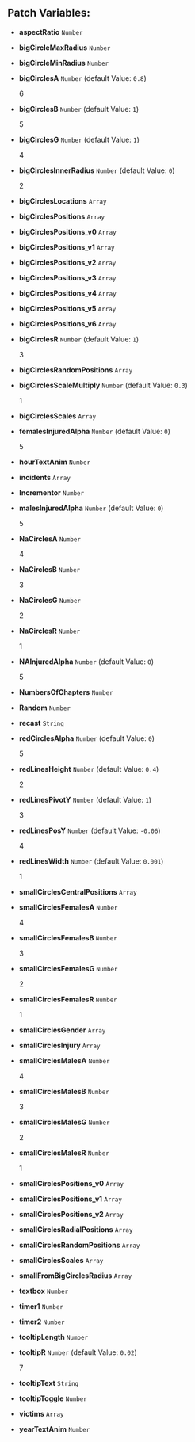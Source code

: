 ## Patch Variables:

* __aspectRatio__ ```Number```
* __bigCircleMaxRadius__ ```Number```
* __bigCircleMinRadius__ ```Number```
* __bigCirclesA__ ```Number``` (default Value: `0.8`)

  6

* __bigCirclesB__ ```Number``` (default Value: `1`)

  5

* __bigCirclesG__ ```Number``` (default Value: `1`)

  4

* __bigCirclesInnerRadius__ ```Number``` (default Value: `0`)

  2

* __bigCirclesLocations__ ```Array```
* __bigCirclesPositions__ ```Array```
* __bigCirclesPositions_v0__ ```Array```
* __bigCirclesPositions_v1__ ```Array```
* __bigCirclesPositions_v2__ ```Array```
* __bigCirclesPositions_v3__ ```Array```
* __bigCirclesPositions_v4__ ```Array```
* __bigCirclesPositions_v5__ ```Array```
* __bigCirclesPositions_v6__ ```Array```
* __bigCirclesR__ ```Number``` (default Value: `1`)

  3

* __bigCirclesRandomPositions__ ```Array```
* __bigCirclesScaleMultiply__ ```Number``` (default Value: `0.3`)

  1

* __bigCirclesScales__ ```Array```
* __femalesInjuredAlpha__ ```Number``` (default Value: `0`)

  5

* __hourTextAnim__ ```Number```
* __incidents__ ```Array```
* __Incrementor__ ```Number```
* __malesInjuredAlpha__ ```Number``` (default Value: `0`)

  5

* __NaCirclesA__ ```Number```

  4

* __NaCirclesB__ ```Number```

  3

* __NaCirclesG__ ```Number```

  2

* __NaCirclesR__ ```Number```

  1

* __NAInjuredAlpha__ ```Number``` (default Value: `0`)

  5

* __NumbersOfChapters__ ```Number```
* __Random__ ```Number```
* __recast__ ```String```
* __redCirclesAlpha__ ```Number``` (default Value: `0`)

  5

* __redLinesHeight__ ```Number``` (default Value: `0.4`)

  2

* __redLinesPivotY__ ```Number``` (default Value: `1`)

  3

* __redLinesPosY__ ```Number``` (default Value: `-0.06`)

  4

* __redLinesWidth__ ```Number``` (default Value: `0.001`)

  1

* __smallCirclesCentralPositions__ ```Array```
* __smallCirclesFemalesA__ ```Number```

  4

* __smallCirclesFemalesB__ ```Number```

  3

* __smallCirclesFemalesG__ ```Number```

  2

* __smallCirclesFemalesR__ ```Number```

  1

* __smallCirclesGender__ ```Array```
* __smallCirclesInjury__ ```Array```
* __smallCirclesMalesA__ ```Number```

  4

* __smallCirclesMalesB__ ```Number```

  3

* __smallCirclesMalesG__ ```Number```

  2

* __smallCirclesMalesR__ ```Number```

  1

* __smallCirclesPositions_v0__ ```Array```
* __smallCirclesPositions_v1__ ```Array```
* __smallCirclesPositions_v2__ ```Array```
* __smallCirclesRadialPositions__ ```Array```
* __smallCirclesRandomPositions__ ```Array```
* __smallCirclesScales__ ```Array```
* __smallFromBigCirclesRadius__ ```Array```
* __textbox__ ```Number```
* __timer1__ ```Number```
* __timer2__ ```Number```
* __tooltipLength__ ```Number```
* __tooltipR__ ```Number``` (default Value: `0.02`)

  7

* __tooltipText__ ```String```
* __tooltipToggle__ ```Number```
* __victims__ ```Array```
* __yearTextAnim__ ```Number```

